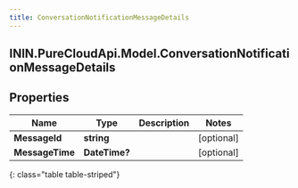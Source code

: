 ```yaml
---
title: ConversationNotificationMessageDetails
---
```

## ININ.PureCloudApi.Model.ConversationNotificationMessageDetails

## Properties

|Name | Type | Description | Notes|
|------------ | ------------- | ------------- | -------------|
| **MessageId** | **string** |  | [optional] |
| **MessageTime** | **DateTime?** |  | [optional] |
{: class="table table-striped"}


